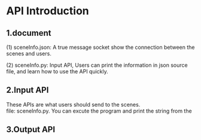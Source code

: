 # API Introduction

## 1.document 
(1) sceneInfo.json: A true message socket show the connection between the scenes and users.

(2) sceneInfo.py: Input API, Users can print the information in json source file, and learn how to use the API quickly.

## 2.Input API
These APIs are what users should send to the scenes.  
file: sceneInfo.py. You can excute the program and print the string from the 

## 3.Output API